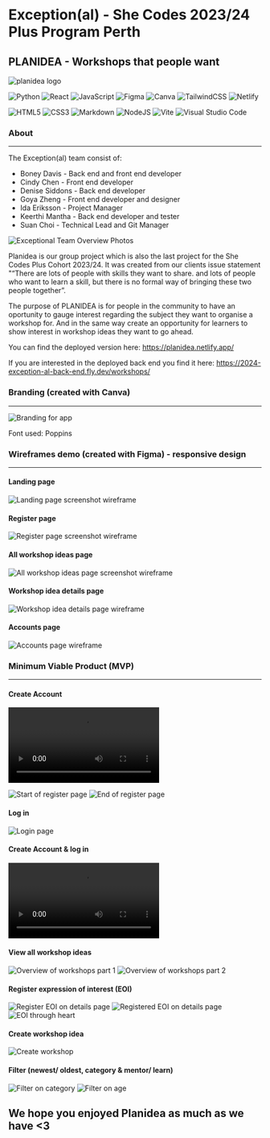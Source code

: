 # Exception(al) - She Codes 2023/24 Plus Program Perth
## PLANIDEA - Workshops that people want 

![planidea logo](public/planidea-light.svg)

![Python](https://img.shields.io/badge/python-3670A0?style=for-the-badge&logo=python&logoColor=ffdd54)
![React](https://img.shields.io/badge/react-%2320232a.svg?style=for-the-badge&logo=react&logoColor=%2361DAFB)
![JavaScript](https://img.shields.io/badge/javascript-%23323330.svg?style=for-the-badge&logo=javascript&logoColor=%23F7DF1E)
![Figma](https://img.shields.io/badge/figma-%23F24E1E.svg?style=for-the-badge&logo=figma&logoColor=white)
![Canva](https://img.shields.io/badge/Canva-%2300C4CC.svg?style=for-the-badge&logo=Canva&logoColor=white)
![TailwindCSS](https://img.shields.io/badge/tailwindcss-%2338B2AC.svg?style=for-the-badge&logo=tailwind-css&logoColor=white) ![Netlify](https://img.shields.io/badge/netlify-%23000000.svg?style=for-the-badge&logo=netlify&logoColor=#00C7B7)

![HTML5](https://img.shields.io/badge/html5-%23E34F26.svg?style=for-the-badge&logo=html5&logoColor=white) ![CSS3](https://img.shields.io/badge/css3-%231572B6.svg?style=for-the-badge&logo=css3&logoColor=white) ![Markdown](https://img.shields.io/badge/markdown-%23000000.svg?style=for-the-badge&logo=markdown&logoColor=white) ![NodeJS](https://img.shields.io/badge/node.js-6DA55F?style=for-the-badge&logo=node.js&logoColor=white) ![Vite](https://img.shields.io/badge/vite-%23646CFF.svg?style=for-the-badge&logo=vite&logoColor=white) ![Visual Studio Code](https://img.shields.io/badge/Visual%20Studio%20Code-0078d7.svg?style=for-the-badge&logo=visual-studio-code&logoColor=white)


### About
---
The Exception(al) team consist of:
* Boney Davis - Back end and front end developer
* Cindy Chen - Front end developer
* Denise Siddons - Back end developer
* Goya Zheng - Front end developer and designer
* Ida Eriksson - Project Manager
* Keerthi Mantha - Back end developer and tester 
* Suan Choi - Technical Lead and Git Manager

![Exceptional Team Overview Photos](<public/Team overview.png>)

Planidea is our group project which is also the last project for the She Codes Plus Cohort 2023/24.
It was created from our clients issue statement "“There are lots of people with skills they want to share. and lots of people who want to learn a skill, but there is no formal way of bringing these two people together”.

The purpose of PLANIDEA is for people in the community to have an oportunity to gauge interest regarding the subject they want to organise a workshop for. And in the same way create an opportunity for learners to show interest in workshop ideas they want to go ahead. 

You can find the deployed version here: https://planidea.netlify.app/

If you are interested in the deployed back end you find it here: https://2024-exception-al-back-end.fly.dev/workshops/

### Branding (created with Canva)
---
![Branding for app](<public/Branding overview.png>)

Font used: Poppins

### Wireframes demo (created with Figma) - responsive design 
---
#### Landing page 
![Landing page screenshot wireframe](<public/Wireframe ladning page.png>)
#### Register page 
![Register page screenshot wireframe](<public/Wireframe register page.png>)
#### All workshop ideas page 
![All workshop ideas page screenshot wireframe](<public/Wireframe all ideas page.png>)
#### Workshop idea details page
![Workshop idea details page wireframe](<public/Wireframe workshop idea details page.png>)
#### Accounts page 
![Accounts page wireframe](<public/Wireframe accounts page.png>)

### Minimum Viable Product (MVP)
---
#### Create Account
<video controls src="public/Create account video 1.mp4" title="Create account in Planidea"></video>

![Start of register page](<public/Register part 1.png>)
![End of register page](<public/Register part 2.png>)

#### Log in
![Login page](<public/Login SS.png>)

#### Create Account & log in 
<video controls src="public/Login & register Planidea.mp4" title="Login & register"></video>
#### View all workshop ideas

![Overview of workshops part 1](<public/View all workshops part 1.png>)
![Overview of workshops part 2](<public/View all workshops part 2.png>)

#### Register expression of interest (EOI)
![Register EOI on details page](<public/Register EOI details page.png>)
![Registered EOI on details page](<public/Registered EOI details page .png>)
![EOI through heart](<public/EOI through heart on overview page.png>)

#### Create workshop idea
![Create workshop](<public/Create workshop.png>)

#### Filter (newest/ oldest, category & mentor/ learn)
![Filter on category](<public/Filter on category.png>)
![Filter on age](<public/Filter on oldest.png>)

####

## We hope you enjoyed Planidea as much as we have <3 


